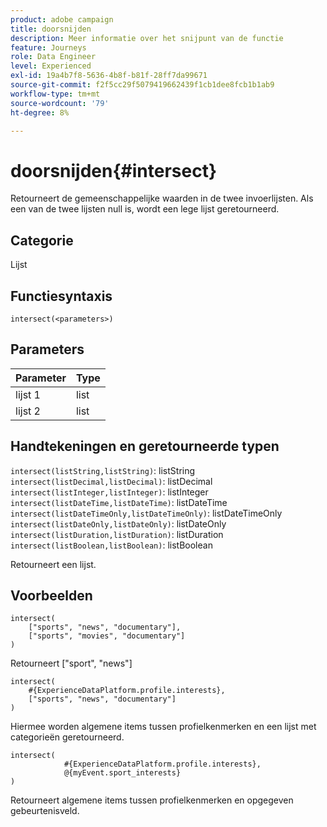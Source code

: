 ```yaml
---
product: adobe campaign
title: doorsnijden
description: Meer informatie over het snijpunt van de functie
feature: Journeys
role: Data Engineer
level: Experienced
exl-id: 19a4b7f8-5636-4b8f-b81f-28ff7da99671
source-git-commit: f2f5cc29f5079419662439f1cb1dee8fcb1b1ab9
workflow-type: tm+mt
source-wordcount: '79'
ht-degree: 8%

---
```


# doorsnijden{#intersect}

Retourneert de gemeenschappelijke waarden in de twee invoerlijsten. Als een van de twee lijsten null is, wordt een lege lijst geretourneerd.

## Categorie

Lijst

## Functiesyntaxis

`intersect(<parameters>)`

## Parameters

| Parameter | Type |
|-----------|------------------|
| lijst 1 | list |
| lijst 2 | list |

## Handtekeningen en geretourneerde typen

`intersect(listString,listString)`: listString 
`intersect(listDecimal,listDecimal)`: listDecimal 
`intersect(listInteger,listInteger)`: listInteger 
`intersect(listDateTime,listDateTime)`: listDateTime 
`intersect(listDateTimeOnly,listDateTimeOnly)`: listDateTimeOnly 
`intersect(listDateOnly,listDateOnly)`: listDateOnly 
`intersect(listDuration,listDuration)`: listDuration 
`intersect(listBoolean,listBoolean)`: listBoolean

Retourneert een lijst.

## Voorbeelden

```
intersect(
    ["sports", "news", "documentary"],
    ["sports", "movies", "documentary"]
)
```

Retourneert [&quot;sport&quot;, &quot;news&quot;]

```
intersect(
    #{ExperienceDataPlatform.profile.interests},
    ["sports", "news", "documentary"]
)
```

Hiermee worden algemene items tussen profielkenmerken en een lijst met categorieën geretourneerd.

```
intersect(
        	#{ExperienceDataPlatform.profile.interests},
            @{myEvent.sport_interests}
)
```

Retourneert algemene items tussen profielkenmerken en opgegeven gebeurtenisveld.